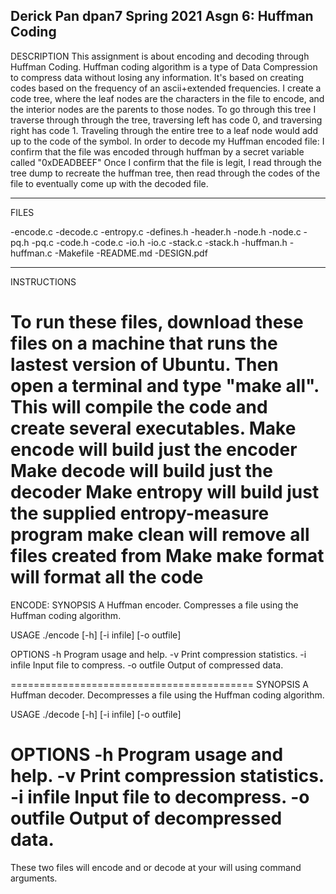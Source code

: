 Derick Pan
dpan7
Spring 2021
Asgn 6: Huffman Coding
---------------------------------------------
DESCRIPTION
	This assignment is about encoding and decoding through Huffman Coding. Huffman coding algorithm
is a type of Data Compression to compress data without losing any information. It's based on creating
codes based on the frequency of an ascii+extended frequencies. I create a code tree, where the leaf
nodes are the characters in the file to encode, and the interior nodes are the parents to those nodes.
To go through this tree I traverse through through the tree, traversing left has code 0, and traversing right
has code 1. Traveling through the entire tree to a leaf node would add up to the code of the symbol.
In order to decode my Huffman encoded file: I confirm that the file was encoded through huffman by a
secret variable called "0xDEADBEEF" Once I confirm that the file is legit, I read through the tree dump to
recreate the huffman tree, then read through the codes of the file to eventually come up with the decoded file.

-----------------------------------------------------
FILES

-encode.c
-decode.c
-entropy.c
-defines.h
-header.h
-node.h
-node.c
-pq.h
-pq.c
-code.h
-code.c
-io.h
-io.c
-stack.c
-stack.h
-huffman.h
-huffman.c
-Makefile
-README.md
-DESIGN.pdf


----------------------------------------------------
INSTRUCTIONS

To run these files, download these files on a machine that runs the lastest
 version of Ubuntu. Then open a terminal and type "make all". This will compile 
the code and create several executables.
Make encode will build just the encoder
Make decode will build just the decoder
Make entropy will build just the supplied entropy-measure program
make clean will remove all files created from Make
make format will format all the code
=========================================
ENCODE:
SYNOPSIS
  A Huffman encoder.
  Compresses a file using the Huffman coding algorithm.

USAGE
  ./encode [-h] [-i infile] [-o outfile]

OPTIONS
  -h             Program usage and help.
  -v             Print compression statistics.
  -i infile      Input file to compress.
  -o outfile     Output of compressed data.

  
==========================================
SYNOPSIS
  A Huffman decoder.
  Decompresses a file using the Huffman coding algorithm.

USAGE
  ./decode [-h] [-i infile] [-o outfile]

OPTIONS
  -h             Program usage and help.
  -v             Print compression statistics.
  -i infile      Input file to decompress.
  -o outfile     Output of decompressed data.
==========================================

These two files will encode and or decode at your will using command
arguments.


